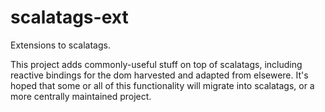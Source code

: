 scalatags-ext
=============

Extensions to scalatags.

This project adds commonly-useful stuff on top of scalatags, including reactive bindings for the dom
harvested and adapted from elsewere. It's hoped that some or all of this functionality will migrate into
scalatags, or a more centrally maintained project.
